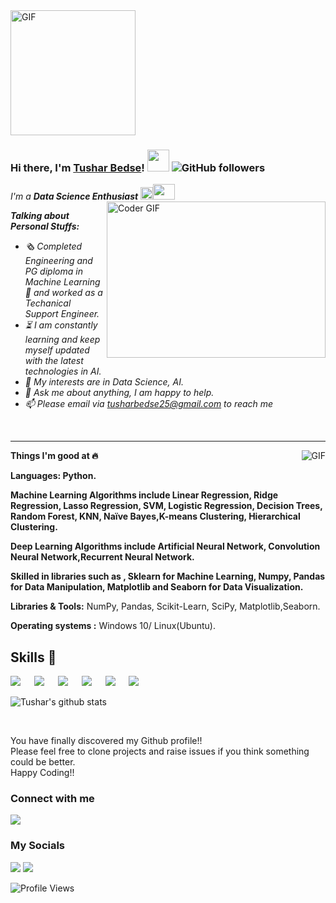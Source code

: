 
<img alt="GIF" height= 200 src="https://user-images.githubusercontent.com/22797857/90096298-b90f4b00-dd54-11ea-9a31-00ad53f8ec04.gif" />


### Hi there, I'm [Tushar Bedse]()! <img src="https://raw.githubusercontent.com/TheDudeThatCode/TheDudeThatCode/master/Assets/Hi.gif" width=35 height=35> ![GitHub followers](https://img.shields.io/github/followers/darknightush?style=social)

<p>
  <em>
    I'm a <b>Data Science Enthusiast</b> <img src="https://raw.githubusercontent.com/TheDudeThatCode/TheDudeThatCode/master/Assets/Medal.gif" width=20 height=20><img src="https://raw.githubusercontent.com/TheDudeThatCode/TheDudeThatCode/master/Assets/Developer.gif" width=35 height=25> 
  </em>
<img align="right" alt="Coder GIF" height=250 width=350 src="https://magiccopy.xyz/assets/images/hadder.gif" />
 </p>


<em>

**Talking about Personal Stuffs:**

- 🗞️ Completed Engineering and PG diploma in Machine Learning 🤖 and worked as a Techanical Support Engineer.
- ⏳ I am constantly learning and keep myself updated with the latest technologies in AI.
- 🤔 My interests are in Data Science, AI.
- 💬 Ask me about anything, I am happy to help.
- 📫 Please email via tusharbedse25@gmail.com to reach me

<br/>
</em>

<hr>
<div>
<p>
<img align="right" alt="GIF" src="https://media.giphy.com/media/L8K62iTDkzGX6/giphy.gif" />

**Things I'm good at :fire:**

**Languages: Python.**

**Machine Learning Algorithms include Linear Regression,
Ridge Regression, Lasso Regression, SVM, Logistic
Regression, Decision Trees, Random Forest, KNN,
Naïve Bayes,K-means Clustering, Hierarchical
Clustering.**

**Deep Learning Algorithms include Artificial Neural
Network, Convolution Neural Network,Recurrent
Neural Network.**

**Skilled in libraries such as , Sklearn for Machine Learning, Numpy, Pandas
for Data Manipulation, Matplotlib and Seaborn for Data
Visualization.**

**Libraries & Tools:** NumPy, Pandas, Scikit-Learn, SciPy, Matplotlib,Seaborn.

**Operating systems :** Windows 10/ Linux(Ubuntu).

## Skills 🚀 

[![](https://img.shields.io/badge/ScikitLearn-389cc7?style=for-the-badge&logo=scikit-learn&logoColor=white)](#) &emsp;
[![](https://img.shields.io/badge/Pandas-3e5e78?style=for-the-badge&logo=pandas&logoColor=white)](#) &emsp;
[![](https://img.shields.io/badge/numpy-695170?style=for-the-badge&logo=numpy&logoColor=white)](#) &emsp;
[![](https://img.shields.io/badge/Python-3776AB?style=for-the-badge&logo=python&logoColor=white)](#) &emsp;
[![](https://img.shields.io/badge/Heroku-430098?style=for-the-badge&logo=heroku&logoColor=white)](#) &emsp;
[![](https://img.shields.io/badge/Linux-00000F?style=for-the-badge&logo=linux&logoColor=white)](#) &emsp;

![Tushar's github stats](https://github-readme-stats.vercel.app/api?username=darknightush&show_icons=true&hide_border=true)

<br/>

You have finally discovered my Github profile!!
<br/>
Please feel free to clone projects and raise issues if you think something could be better.
<br/>
Happy Coding!!

### Connect with me
[<img target="_blank" src="https://img.icons8.com/bubbles/100/000000/secured-letter.png">](mailto:tusharbedse25@gmail.com)


### My Socials

[<img target="_blank" src="https://img.icons8.com/bubbles/100/000000/linkedin.png">](https://www.linkedin.com/in/tushar-b-114116131/)  [<img target="_blank" src="https://img.icons8.com/bubbles/100/000000/github.png">](https://github.com/darknightush) 

![Profile Views](https://komarev.com/ghpvc/?username=darknightush&style=flat-square)

```python

```
